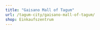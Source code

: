 ```yaml
---
title: "Gaisano Mall of Tagum"
url: /tagum-city/gaisano-mall-of-tagum/
shop: Einkaufszentrum
---
```

